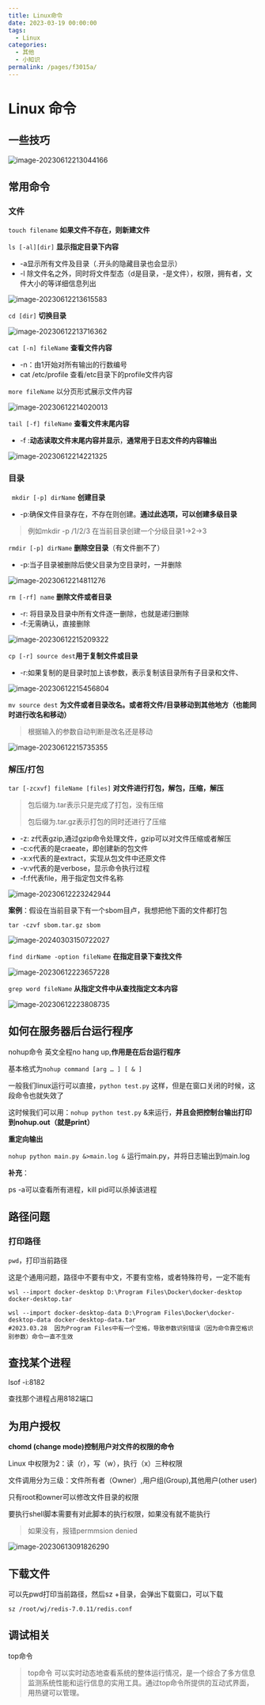 ```yaml
---
title: Linux命令
date: 2023-03-19 00:00:00
tags: 
  - Linux
categories: 
  - 其他
  - 小知识
permalink: /pages/f3015a/
---
```




# Linux 命令

## 一些技巧

![image-20230612213044166](https://typora-1309665611.cos.ap-nanjing.myqcloud.com/typora/image-20230612213044166.png)



## 常用命令

### 文件

`touch filename`    **如果文件不存在，则新建文件**

`ls [-al][dir]`  **显示指定目录下内容**

- -a显示所有文件及目录（.开头的隐藏目录也会显示）
- -l 除文件名之外，同时将文件型态（d是目录，-是文件），权限，拥有者，文件大小的等详细信息列出

![image-20230612213615583](https://typora-1309665611.cos.ap-nanjing.myqcloud.com/typora/image-20230612213615583.png)

`cd [dir]`  **切换目录**

![image-20230612213716362](https://typora-1309665611.cos.ap-nanjing.myqcloud.com/typora/image-20230612213716362.png)



`cat [-n] fileName` **查看文件内容**

- -n：由1开始对所有输出的行数编号
- cat /etc/profile 查看/etc目录下的profile文件内容

`more fileName`  以分页形式展示文件内容

![image-20230612214020013](https://typora-1309665611.cos.ap-nanjing.myqcloud.com/typora/image-20230612214020013.png)

`tail [-f] fileName` **查看文件末尾内容**

- -f :**动态读取文件末尾内容并显示**，**通常用于日志文件的内容输出**

![image-20230612214221325](https://typora-1309665611.cos.ap-nanjing.myqcloud.com/typora/image-20230612214221325.png)

### 目录

` mkdir [-p] dirName` **创建目录**

- -p:确保文件目录存在，不存在则创建。**通过此选项，可以创建多级目录**

> 例如mkdir -p /1/2/3 在当前目录创建一个分级目录1->2->3

`rmdir [-p] dirName` **删除空目录**（有文件删不了）

- -p:当子目录被删除后使父目录为空目录时，一并删除

![image-20230612214811276](https://typora-1309665611.cos.ap-nanjing.myqcloud.com/typora/image-20230612214811276.png)

`rm [-rf] name`  **删除文件或者目录**

- -r: 将目录及目录中所有文件逐一删除，也就是递归删除
- -f:无需确认，直接删除

![image-20230612215209322](https://typora-1309665611.cos.ap-nanjing.myqcloud.com/typora/image-20230612215209322.png)



`cp [-r] source dest`**用于复制文件或目录**

- -r:如果复制的是目录时加上该参数，表示复制该目录所有子目录和文件、

![image-20230612215456804](https://typora-1309665611.cos.ap-nanjing.myqcloud.com/typora/image-20230612215456804.png)

`mv source dest`  **为文件或者目录改名。或者将文件/目录移动到其他地方（也能同时进行改名和移动）**

> 根据输入的参数自动判断是改名还是移动

![image-20230612215735355](https://typora-1309665611.cos.ap-nanjing.myqcloud.com/typora/image-20230612215735355.png)

### 解压/打包

`tar [-zcxvf] fileName [files]`  **对文件进行打包，解包，压缩，解压**

> 包后缀为.tar表示只是完成了打包，没有压缩
>
> 包后缀为.tar.gz表示打包的同时还进行了压缩

- -z: z代表gzip,通过gzip命令处理文件，gzip可以对文件压缩或者解压
- -c:c代表的是craeate，即创建新的包文件
- -x:x代表的是extract，实现从包文件中还原文件
- -v:v代表的是verbose，显示命令执行过程
- -f:f代表file，用于指定包文件名称

![image-20230612223242944](https://typora-1309665611.cos.ap-nanjing.myqcloud.com/typora/image-20230612223242944.png)

**案例**：假设在当前目录下有一个sbom目卢，我想把他下面的文件都打包

```
tar -czvf sbom.tar.gz sbom
```

![image-20240303150722027](https://typora-1309665611.cos.ap-nanjing.myqcloud.com/typora/image-20240303150722027.png)

`find dirName -option fileName` **在指定目录下查找文件**

![image-20230612223657228](https://typora-1309665611.cos.ap-nanjing.myqcloud.com/typora/image-20230612223657228.png)

`grep word fileName` **从指定文件中从查找指定文本内容**

![image-20230612223808735](https://typora-1309665611.cos.ap-nanjing.myqcloud.com/typora/image-20230612223808735.png)

## **如何在服务器后台运行程序**

nohup命令 英文全程no hang up,**作用是在后台运行程序**

基本格式为`nohup command [arg … ] [ & ]`

一般我们linux运行可以直接，`python test.py` 这样，但是在窗口关闭的时候，这段命令也就失效了

这时候我们可以用：`nohup python test.py` &来运行，**并且会把控制台输出打印到nohup.out（就是print）**

**重定向输出**

`nohup python main.py &>main.log &`  运行main.py，并将日志输出到main.log

**补充**：

ps -a可以查看所有进程，kill pid可以杀掉该进程

## 路径问题

### **打印路径**

`pwd`，打印当前路径

这是个通用问题，路径中不要有中文，不要有空格，或者特殊符号，一定不能有

~~~shell
wsl --import docker-desktop D:\Program Files\Docker\docker-desktop docker-desktop.tar

wsl --import docker-desktop-data D:\Program Files\Docker\docker-desktop-data docker-desktop-data.tar
#2023.03.28  因为Program Files中有一个空格，导致参数识别错误（因为命令靠空格识别参数）命令一直不生效
~~~

## 查找某个进程

lsof -i:8182

查找那个进程占用8182端口

## 为用户授权

**chomd (change mode)控制用户对文件的权限的命令**

Linux 中权限为2：读（r），写（w），执行（x）三种权限

文件调用分为三级：文件所有者（Owner）,用户组(Group),其他用户(other user)



只有root和owner可以修改文件目录的权限

要执行shell脚本需要有对此脚本的执行权限，如果没有就不能执行

> 如果没有，报错permmsion denied

![image-20230613091826290](https://typora-1309665611.cos.ap-nanjing.myqcloud.com/typora/image-20230613091826290.png)

## 下载文件

可以先pwd打印当前路径，然后sz +目录，会弹出下载窗口，可以下载

`sz /root/wj/redis-7.0.11/redis.conf`

## 调试相关

top命令

> top命令 可以实时动态地查看系统的整体运行情况，是一个综合了多方信息监测系统性能和运行信息的实用工具。通过top命令所提供的互动式界面，用热键可以管理。
